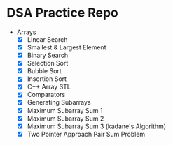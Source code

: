 # DSA Practice Repo
- Arrays
  - [x] Linear Search
  - [x] Smallest & Largest Element
  - [x] Binary Search
  - [x] Selection Sort
  - [x] Bubble Sort
  - [x] Insertion Sort
  - [x] C++ Array STL
  - [x] Comparators
  - [x] Generating Subarrays
  - [x] Maximum Subarray Sum 1
  - [x] Maximum Subarray Sum 2
  - [x] Maximum Subarray Sum 3 (kadane's Algorithm)
  - [x] Two Pointer Approach Pair Sum Problem